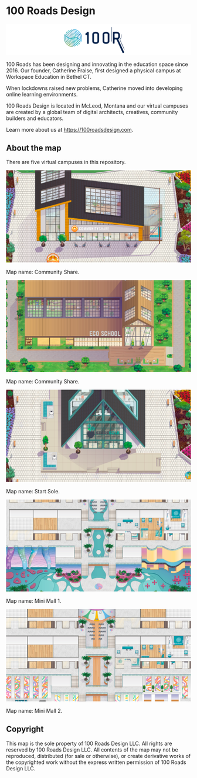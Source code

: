 # 100 Roads Design

![100 Roads Design logo](100roadsdesign-logo.svg)

100 Roads has been designing and innovating in the education space since 2016. Our founder, Catherine Fraise, first designed a physical campus at Workspace Education in Bethel CT.

When lockdowns raised new problems, Catherine moved into developing online learning environments.

100 Roads Design is located in McLeod, Montana and our virtual campuses are created by a global team of digital architects, creatives, community builders and educators.

Learn more about us at https://100roadsdesign.com. 

## About the map

There are five virtual campuses in this repository.

![map](readme-assets/community-share-readme.png)

Map name: Community Share.

![map](readme-assets/eco-school-readme.png)

Map name: Community Share.

![map](readme-assets/start-sole-readme.png)

Map name: Start Sole.

![map](readme-assets/mini-mall-readme.png)

Map name: Mini Mall 1.

![map](readme-assets/mini-mall-2-readme.png)

Map name: Mini Mall 2.

## Copyright

This map is the sole property of 100 Roads Design LLC. All rights are reserved by 100 Roads Design LLC. All contents of the map may not be reproduced, distributed (for sale or otherwise), or create derivative works of the copyrighted work without the express written permission of 100 Roads Design LLC.